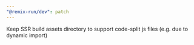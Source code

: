 ```yaml
---
"@remix-run/dev": patch
---
```


Keep SSR build assets directory to support code-split js files (e.g. due to dynamic import)
